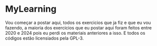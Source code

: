# MyLearning

Vou começar a postar aqui, todos os exercicios que ja fiz e que eu vou fazendo, a maioria dos exercicios que eu postar aqui foram feitos entre 2020 e 2024 pois eu perdi os materiais anteriores a isso. E todos os códigos estão licensiados pela GPL-3.

